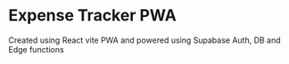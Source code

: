 # Expense Tracker PWA

Created using React vite PWA and powered using Supabase Auth, DB and Edge functions

